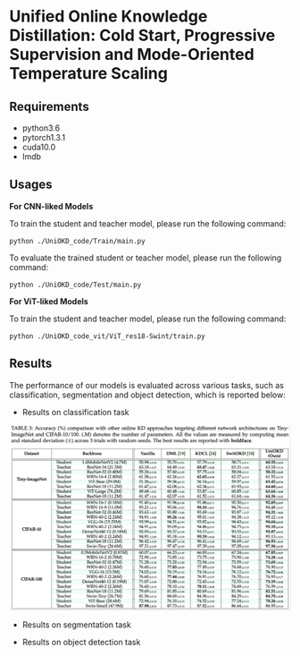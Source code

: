 
# Unified Online Knowledge Distillation: Cold Start, Progressive Supervision and Mode-Oriented Temperature Scaling


## Requirements
* python3.6
* pytorch1.3.1
* cuda10.0
* lmdb

## Usages

**For CNN-liked Models**

To train the student and teacher model, please run the following command:
```
python ./UniOKD_code/Train/main.py
```

To evaluate the trained student or teacher model, please run the following command:
```
python ./UniOKD_code/Test/main.py
```

**For ViT-liked Models**

To train the student and teacher model, please run the following command:
```
python ./UniOKD_code_vit/ViT_res18-Swint/train.py
```


## Results

The performance of our models is evaluated across various tasks, such as classification, segmentation and object detection, which is reported below:
* Results on classification task

![results](https://github.com/hfutqian/UniOKD/blob/main/images/results.png)

* Results on segmentation task

* Results on object detection task





